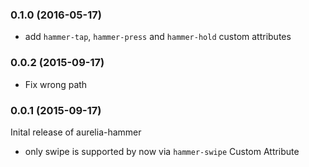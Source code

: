 ### 0.1.0 (2016-05-17)

* add `hammer-tap`, `hammer-press` and `hammer-hold` custom attributes

### 0.0.2 (2015-09-17)

* Fix wrong path

### 0.0.1 (2015-09-17)

Inital release of aurelia-hammer

* only swipe is supported by now via `hammer-swipe` Custom Attribute
